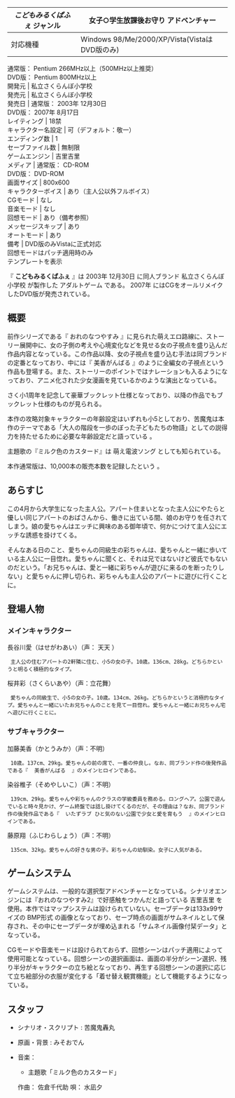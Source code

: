 _こどもみるくぱふぇ_ ジャンル  |  女子○学生放課後お守り  アドベンチャー   
---|---  
対応機種  |  Windows 98/Me/2000/XP/Vista(VistaはDVD版のみ)    
通常版：  Pentium  266MHz以上（500MHz以上推奨）  
DVD版：  Pentium  800MHz以上  
開発元  |  私立さくらんぼ小学校   
発売元  |  私立さくらんぼ小学校   
発売日  |  通常版：  2003年  12月30日    
DVD版：  2007年  8月17日  
レイティング  |  18禁   
キャラクター名設定  |  可（デフォルト：敬一）   
エンディング数  |  1   
セーブファイル数  |  無制限   
ゲームエンジン  |  吉里吉里   
メディア  |  通常版：  CD-ROM    
DVD版：  DVD-ROM  
画面サイズ  |  800x600   
キャラクターボイス  |  あり（主人公以外フルボイス）   
CGモード  |  なし   
音楽モード  |  なし   
回想モード  |  あり（備考参照）   
メッセージスキップ  |  あり   
オートモード  |  あり   
備考  |  DVD版のみVistaに正式対応   
回想モードはパッチ適用時のみ  
テンプレートを表示  
  
『 **こどもみるくぱふぇ** 』は  2003年  12月30日  に同人ブランド  私立さくらんぼ小学校  が製作した  アダルトゲーム  である。
2007年  にはCGをオールリメイクしたDVD版が発売されている。

##  概要  

前作シリーズである『  おれのなつやすみ
』に見られた萌えエロ路線に、ストーリー展開中に、女の子側の考えや心境変化などを見せる女の子視点を盛り込んだ作品内容となっている。この作品以降、女の子視点を盛り込む手法は同ブランドの定番となっており、中には『
美香がんばる
』のように全編女の子視点という作品も登場する。また、ストーリーのポイントではナレーションも入るようになっており、アニメ化された少女漫画を見ているかのような演出となっている。

さく小1周年を記念して豪華ブックレット仕様となっており、以降の作品でもブックレット仕様のものが見られる。

本作の攻略対象キャラクターの年齢設定はいずれも小5としており、苦魔鬼は本作のテーマである「大人の階段を一歩のぼった子どもたちの物語」としての説得力を持たせるために必要な年齢設定だと語っている
  。

主題歌の『ミルク色のカスタード』は  萌え電波ソング  としても知られている。

本作通常版は、10,000本の販売本数を記録したという    。

##  あらすじ  

この4月から大学生になった主人公。アパート住まいとなった主人公にやたらと優しい同じアパートのおばさんから、働きに出ている間、娘のお守りを任されてしまう。娘の愛ちゃんはエッチに興味のある御年頃で、何かにつけて主人公にエッチな誘惑を掛けてくる。

そんなある日のこと、愛ちゃんの同級生の彩ちゃんは、愛ちゃんと一緒に歩いている主人公に一目惚れ。愛ちゃんに聞くと、それは兄ではないけど彼氏でもないのだという。「お兄ちゃんは、愛と一緒に彩ちゃんが遊びに来るのを断ったりしない」と愛ちゃんに押し切られ、彩ちゃんも主人公のアパートに遊びに行くことに。

##  登場人物  

###  メインキャラクター  

長谷川愛（はせがわあい）（声：  天天  ）

     主人公の住むアパートの2軒隣に住む、小5の女の子。10歳。136cm、28kg。どちらかというと明るく積極的なタイプ。 
桜井彩（さくらいあや）（声：立花舞）

     愛ちゃんの同級生で、小5の女の子。10歳。134cm、26kg。どちらかというと消極的なタイプ。愛ちゃんと一緒にいたお兄ちゃんのことを見て一目惚れ。愛ちゃんと一緒にお兄ちゃん宅へ遊びに行くことに。 

###  サブキャラクター  

加藤美香（かとうみか）（声：不明）

     10歳。137cm、29kg。愛ちゃんの前の席で、一番の仲良し。なお、同ブランド作の後発作品である『  美香がんばる  』のメインヒロインである。 
染谷椎子（そめやしいこ）（声：不明）

     139cm、29kg。愛ちゃんや彩ちゃんのクラスの学級委員を務める。ロングヘア。公園で遊んでいると時々見かけ、ゲーム終盤では話し掛けてくるのだが、その理由は？なお、同ブランド作の後発作品である『  いたずラブ ひと気のない公園で少女と愛を育もう  』のメインヒロインである。 
藤原翔（ふじわらしょう）（声：不明）

     135cm、32kg。愛ちゃんの好きな男の子。彩ちゃんの幼馴染。女子に人気がある。 

##  ゲームシステム  

ゲームシステムは、一般的な選択型アドベンチャーとなっている。シナリオエンジンには『おれのなつやすみ2』で好感触をつかんだと語っている  吉里吉里
を使用。本作ではマップシステムは設けられていない。セーブデータは133x99サイズの  BMP形式
の画像となっており、セーブ時点の画面がサムネイルとして保存され、その中にセーブデータが埋め込まれる「サムネイル画像付栞データ」となっている。

CGモードや音楽モードは設けられておらず、回想シーンはパッチ適用によって使用可能となっている。回想シーンの選択画面は、画面の半分がシーン選択、残り半分がキャラクターの立ち絵となっており、再生する回想シーンの選択に応じて立ち絵部分の衣服が変化する「着せ替え観賞機能」として機能するようになっている。

##  スタッフ  

  * シナリオ・スクリプト :  苦魔鬼轟丸 
  * 原画・背景 :  みそおでん 
  * 音楽： 
    * 主題歌「ミルク色のカスタード」 

     作曲：  佐倉千代助 
     唄：  水凪夕 

